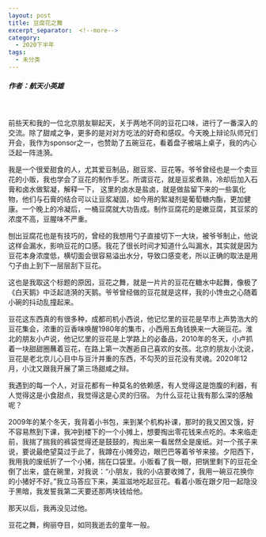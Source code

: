 ```yaml
---
layout: post
title: 豆腐花之舞
excerpt_separator:  <!--more-->
category: 
  - 2020下半年
tags:
  - 未分类
---
```


##### 作者：航天小英雄

<br>

前些天和我的一位北京朋友聊起天，关于两地不同的豆花口味，进行了一番深入的交流。除了甜咸之争，更多的是对对方吃法的好奇和感叹。今天晚上辩论队师兄们开会，我作为sponsor之一，也赞助了五碗豆花，看着盘子被端上桌子，我的内心泛起一阵涟漪。

我是一个很爱甜食的人，尤其爱豆制品，甜豆浆、豆花等。爷爷曾经也是一个卖豆花的小贩，我也学会了豆花的制作手艺。所谓豆花，就是豆浆煮熟，冷却后加入石膏和卤水做絮凝，解释一下， 这里的卤水是盐卤，就是做盐留下来的一些氯化物，他们与石膏的结合可以让豆浆凝固，如今用的絮凝剂是葡萄糖内酯，更加健康。一个晚上的冷凝后，一桶豆腐就大功告成。制作豆腐花的是嫩豆腐，其豆浆的浓度不高，豆腥味不严重。

刨出豆腐花也是有技巧的，曾经的我想用勺子直接切下一大块，被爷爷制止，他说这样会漏水，影响豆花的口感。我花了很长时间才知道什么叫漏水，其实就是因为豆花本身浓度低，横切面会很容易溢出水分，导致口感变老，所以正确的取法是用勺子由上到下一层层刮下豆花。

这也是我取这个标题的原因，豆花之舞，就是一片片的豆花在糖水中起舞，像极了《白天鹅》中泛起涟漪的天鹅。爷爷曾经做的豆花就是这样，我的小馋虫之心随着小碗的抖动乱撞起来。

豆花这东西真的有很多种，成都司机小西说，他记忆里的豆花是早市上声势浩大的豆花集会，浓重的豆香味唤醒1980年的集市，小西用五角钱换来一大碗豆花。淮北的朋友小卢说，他记忆里的豆花是上学路上的必备品，2010年的冬天，小卢抓着一块甜甜圈蘸着豆花，在路上第一次邂逅自己喜欢的女孩。北京的朋友小沈说，豆花是老北京儿心目中与豆汁并重的东西，不勾芡的豆花没有灵魂。2020年12月，小沈又跟我开展了第三场甜咸之辩。

我遇到的每一个人，对豆花都有一种莫名的依赖感，有人觉得这是饱腹的利器，有人觉得这是小食甜点，我觉得这是心灵的归宿。
为什么豆花让我有那么深的感触呢？

2009年的某个冬天，我背着小书包，来到某个机构补课，那时的我又困又饿，好不容易熬到下课，我冲到楼下的一个小摊上，想要掏出零花钱来点吃的。本来临走前，我揣了揣我的裤袋觉得还是鼓鼓的，掏出来一看居然全是废纸。对一个孩子来说，要说最绝望莫过于此了，我蹲在小摊旁边，眼巴巴等着爷爷来接。夕阳西下，我用我的废纸折了一个小猪，揣在口袋里。小贩看了我一眼，把锅里剩下的豆花全倒了出来，盛在碗里，对我说：“小朋友，我的小店要收摊了，我用一碗豆花换你的小猪好不好。”我立马答应下来，美滋滋地吃起豆花。看着小贩在跟夕阳一起隐没于黑暗，我发誓我第二天要还那两块钱给他。

那天以后，我再没见过他。

豆花之舞，绚丽夺目，如同我逝去的童年一般。